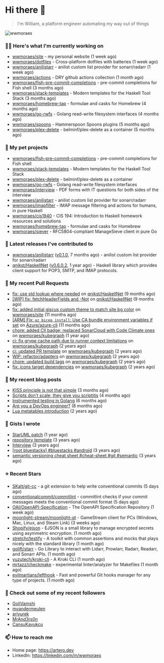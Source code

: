 # Hi there 👋

> I'm William, a platform engineer automating my way out of things

<img src="https://github-readme-stats.vercel.app/api?username=wwmoraes&show_icons=true" alt="wwmoraes" />

### 👨‍💻 Here's what I'm currently working on

- [wwmoraes/site](https://github.com/wwmoraes/site) - my personal website (1 week ago)
- [wwmoraes/dotfiles](https://github.com/wwmoraes/dotfiles) - Cross-platform dotfiles with batteries (1 week ago)
- [wwmoraes/anilistarr](https://github.com/wwmoraes/anilistarr) - anilist custom list provider for sonarr/radarr (1 week ago)
- [wwmoraes/actions](https://github.com/wwmoraes/actions) - DRY github actions collection (1 month ago)
- [wwmoraes/fish-pre-commit-completions](https://github.com/wwmoraes/fish-pre-commit-completions) - pre-commit completions for Fish shell (3 months ago)
- [wwmoraes/stack-templates](https://github.com/wwmoraes/stack-templates) - Modern templates for the Haskell Tool Stack (3 months ago)
- [wwmoraes/homebrew-tap](https://github.com/wwmoraes/homebrew-tap) - formulae and casks for Homebrew (4 months ago)
- [wwmoraes/go-rwfs](https://github.com/wwmoraes/go-rwfs) - Golang read-write filesystem interfaces (4 months ago)
- [wwmoraes/spoons](https://github.com/wwmoraes/spoons) - Hammerspoon Spoons plugins (5 months ago)
- [wwmoraes/plex-delete](https://github.com/wwmoraes/plex-delete) - belminf/plex-delete as a container (5 months ago)

### 🌱 My pet projects

- [wwmoraes/fish-pre-commit-completions](https://github.com/wwmoraes/fish-pre-commit-completions) - pre-commit completions for Fish shell
- [wwmoraes/stack-templates](https://github.com/wwmoraes/stack-templates) - Modern templates for the Haskell Tool Stack
- [wwmoraes/plex-delete](https://github.com/wwmoraes/plex-delete) - belminf/plex-delete as a container
- [wwmoraes/go-rwfs](https://github.com/wwmoraes/go-rwfs) - Golang read-write filesystem interfaces
- [wwmoraes/interview](https://github.com/wwmoraes/interview) - PDF forms with IT questions for both sides of the interview
- [wwmoraes/anilistarr](https://github.com/wwmoraes/anilistarr) - anilist custom list provider for sonarr/radarr
- [wwmoraes/imapfilter](https://github.com/wwmoraes/imapfilter) - IMAP message filtering and actions for humans, in pure Haskell
- [wwmoraes/cis1940](https://github.com/wwmoraes/cis1940) - CIS 194: Introduction to Haskell homework resources and solutions
- [wwmoraes/homebrew-tap](https://github.com/wwmoraes/homebrew-tap) - formulae and casks for Homebrew
- [wwmoraes/siever](https://github.com/wwmoraes/siever) - RFC5804-compliant ManageSieve client in pure Go

### 🔭 Latest releases I've contributed to

- [wwmoraes/anilistarr](https://github.com/wwmoraes/anilistarr) ([v0.1.0](https://github.com/wwmoraes/anilistarr/releases/tag/v0.1.0), 7 months ago) - anilist custom list provider for sonarr/radarr
- [qnikst/HaskellNet](https://github.com/qnikst/HaskellNet) ([v0.6.0.2](https://github.com/qnikst/HaskellNet/releases/tag/v0.6.0.2), 1 year ago) - Haskell library which provides client support for POP3, SMTP, and IMAP protocols.

### 🔨 My recent Pull Requests

- [fix: use std lookup where needed](https://github.com/qnikst/HaskellNet/pull/94) on [qnikst/HaskellNet](https://github.com/qnikst/HaskellNet) (9 months ago)
- [[WIP] fix: fetchHeaderFields and -Not](https://github.com/qnikst/HaskellNet/pull/93) on [qnikst/HaskellNet](https://github.com/qnikst/HaskellNet) (9 months ago)
- [fix: added initial giscus custom theme to match site bg color](https://github.com/wwmoraes/site/pull/2) on [wwmoraes/site](https://github.com/wwmoraes/site) (11 months ago)
- [[ARM] Fix: `az bicep install`: Use CA bundle environment variables if set](https://github.com/Azure/azure-cli/pull/26013) on [Azure/azure-cli](https://github.com/Azure/azure-cli) (11 months ago)
- [chore: added CII badge; replaced SonarCloud with Code Climate ones](https://github.com/wwmoraes/kubegraph/pull/205) on [wwmoraes/kubegraph](https://github.com/wwmoraes/kubegraph) (1 year ago)
- [ci: fix grype cache path due to runner context limitations](https://github.com/wwmoraes/kubegraph/pull/189) on [wwmoraes/kubegraph](https://github.com/wwmoraes/kubegraph) (2 years ago)
- [ci: updated PR template](https://github.com/wwmoraes/kubegraph/pull/188) on [wwmoraes/kubegraph](https://github.com/wwmoraes/kubegraph) (2 years ago)
- [WIP: refactor/adapters](https://github.com/wwmoraes/kubegraph/pull/180) on [wwmoraes/kubegraph](https://github.com/wwmoraes/kubegraph) (2 years ago)
- [chore: updated build tags](https://github.com/wwmoraes/kubegraph/pull/179) on [wwmoraes/kubegraph](https://github.com/wwmoraes/kubegraph) (2 years ago)
- [fix: icons target dependencies](https://github.com/wwmoraes/kubegraph/pull/178) on [wwmoraes/kubegraph](https://github.com/wwmoraes/kubegraph) (2 years ago)

### 📜 My recent blog posts

- [KISS principle is not that simple](https://artero.dev/posts/kiss-principle-is-not-that-simple/) (3 months ago)
- [Scripts don&#39;t scale; they give you scriptitis](https://artero.dev/posts/scripts-do-not-scale/) (4 months ago)
- [Instrumented testing in Golang](https://artero.dev/posts/golang-integration-test/) (6 months ago)
- [Are you a DevOps engineer?](https://artero.dev/posts/are-you-a-devops-engineer/) (8 months ago)
- [Lua metatables introduction](https://artero.dev/posts/lua-metatables-introduction/) (2 years ago)

### 📓 Gists I wrote

- [StarUML patch](https://gist.github.com/3288859d4b466f530706aa556347de9f) (1 year ago)
- [repository template](https://gist.github.com/75dc66767a9f487c8235c5423027f69c) (3 years ago)
- [Interview](https://gist.github.com/b2ac3c3d92414f5d57d3a0b567c78065) (3 years ago)
- [[root bluestacks] #bluestacks #android](https://gist.github.com/d5714685ebbe6fa5087f6bab489fa365) (3 years ago)
- [semantic versioning cheat sheet #cheat-sheet #git #semantic](https://gist.github.com/bd2ba1b347dd38ce9af9706388eed74f) (3 years ago)

### ⭐ Recent Stars

- [SKalt/git-cc](https://github.com/SKalt/git-cc) - a git extension to help write conventional commits (5 days ago)
- [conventionalcommit/commitlint](https://github.com/conventionalcommit/commitlint) - commitlint checks if your commit messages meets the conventional commit format (5 days ago)
- [OAI/OpenAPI-Specification](https://github.com/OAI/OpenAPI-Specification) - The OpenAPI Specification Repository (1 week ago)
- [moonlight-stream/moonlight-qt](https://github.com/moonlight-stream/moonlight-qt) - GameStream client for PCs (Windows, Mac, Linux, and Steam Link) (3 weeks ago)
- [Shopify/ejson](https://github.com/Shopify/ejson) - EJSON is a small library to manage encrypted secrets using asymmetric encryption. (1 month ago)
- [stretchr/testify](https://github.com/stretchr/testify) - A toolkit with common assertions and mocks that plays nicely with the standard library (1 month ago)
- [golift/starr](https://github.com/golift/starr) - Go Library to interact with Lidarr, Prowlarr, Radarr, Readarr, and Sonarr APIs. (1 month ago)
- [yuzutech/kroki-cli](https://github.com/yuzutech/kroki-cli) - A Kroki CLI (1 month ago)
- [mrtazz/checkmake](https://github.com/mrtazz/checkmake) - experimental linter/analyzer for Makefiles (1 month ago)
- [evilmartians/lefthook](https://github.com/evilmartians/lefthook) - Fast and powerful Git hooks manager for any type of projects. (1 month ago)

### 👯 Check out some of my recent followers

- [GoliVamshi](https://github.com/GoliVamshi)
- [mvandermeulen](https://github.com/mvandermeulen)
- [ariyurek](https://github.com/ariyurek)
- [MrAnd3rs0n](https://github.com/MrAnd3rs0n)
- [CansuKavukcu](https://github.com/CansuKavukcu)

### 📫 How to reach me

- Home page: <https://artero.dev>
- LinkedIn: <https://linkedin.com/in/wwmoraes>
